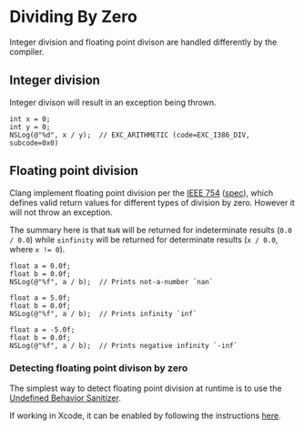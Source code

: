 # Dividing By Zero

Integer division and floating point divison are handled differently by the compiler.

## Integer division

Integer divison will result in an exception being thrown.

```
int x = 0;
int y = 0;
NSLog(@"%d", x / y);  // EXC_ARITHMETIC (code=EXC_I386_DIV, subcode=0x0)
```

## Floating point division

Clang implement floating point division per the
[IEEE 754](https://en.wikipedia.org/wiki/IEEE_754#Exception_handling)
([spec](https://people.eecs.berkeley.edu/~wkahan/ieee754status/IEEE754.PDF)),
which defines valid return values for different types of division by zero.
However it will not throw an exception.

The summary here is that `NaN` will be returned for indeterminate results
(`0.0 / 0.0`) while `±infinity` will be returned for determinate results (`x / 0.0`,
where `x != 0`).

```
float a = 0.0f;
float b = 0.0f;
NSLog(@"%f", a / b);  // Prints not-a-number `nan`
```

```
float a = 5.0f;
float b = 0.0f;
NSLog(@"%f", a / b);  // Prints infinity `inf`
```

```
float a = -5.0f;
float b = 0.0f;
NSLog(@"%f", a / b);  // Prints negative infinity `-inf`
```

### Detecting floating point divison by zero

The simplest way to detect floating point division at runtime is to use the
[Undefined Behavior Sanitizer](https://clang.llvm.org/docs/UndefinedBehaviorSanitizer.html).

If working in Xcode, it can be enabled by following the instructions
[here](https://developer.apple.com/documentation/code_diagnostics/undefined_behavior_sanitizer/enabling_the_undefined_behavior_sanitizer?language=objc).
